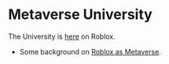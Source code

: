 # Metaverse University

The University is [here](https://www.roblox.com/games/6233302798/Metauni) on Roblox.

* Some background on [Roblox as Metaverse](https://www.wired.co.uk/article/metaverse).
